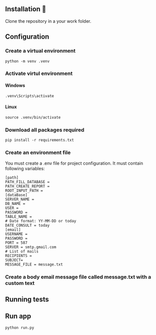 ## Installation 🔧

Clone the repository in a your work folder.

## Configuration

### Create a virtual environment
```
python -m venv .venv
```
### Activate virtul environment

#### Windows
```
.venv\Scripts\activate
```
#### Linux
```
source .venv/bin/activate
```
### Download all packages required
```
pip install -r requirements.txt
```
### Create an environment file

You must create a .env file for project configuration. It must contain following variables:

```
[path]
PATH_FILL_DATABASE = 
PATH_CREATE_REPORT = 
ROOT_INPUT_PATH = 
[dataBase]
SERVER_NAME = 
DB_NAME = 
USER = 
PASSWORD = 
TABLE_NAME = 
# Date format: YY-MM-DD or today
DATE_CONSULT = today
[email]
USERNAME = 
PASSWORD = 
PORT = 587
SERVER = smtp.gmail.com
# List of mails 
RECIPIENTS = 
SUBJECT= 
MESSAGE_FILE = message.txt
```
### Create a body email message file called message.txt with a custom text

## Running tests

## Run app
```
python run.py
